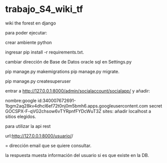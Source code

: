 # trabajo_S4_wiki_tf
 wiki the forest en django


para poder ejecutar: 



crear ambiente python

ingresar 
pip install -r requirements.txt.

cambiar dirección de Base de Datos oracle sql en Settings.py

pip manage.py makemigrations
pip manage.py migrate.

pip manage.py createsuperuser


entrar a http://127.0.0.1:8000/admin/socialaccount/socialapp/ y añadir:

nombre:google
id:340007672691-1bgm2aq28kv4dhcl6ef72t0nj0m5bmh6.apps.googleusercontent.com
secret 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
sites: añadir localhost a sitios elegidos.



para utilizar la api rest

url:http://127.0.0.1:8000/usuario/<email>/

<email> = dirección email que se quiere consultar.

la respuesta muesta información del usuario si es que existe en la DB.